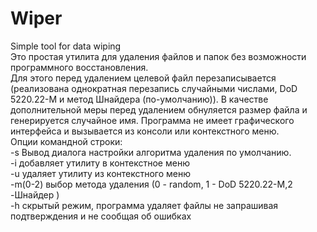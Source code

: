 # Wiper<br>
Simple tool for data wiping<br>
Это простая утилита для удаления файлов и папок без возможности программного восстановления. <br>
Для этого перед удалением целевой файл перезаписывается (реализована однократная перезапись случайными числами, DoD 5220.22-M и метод Шнайдера (по-умолчанию)). В качестве дополнительной меры перед удалением обнуляется размер файла и генерируется случайное имя. Программа не имеет графического интерфейса и вызывается из консоли или контекстного меню.<br>
Опции командной строки:<br>
-s Вывод диалога настройки алгоритма удаления по умолчанию.<br>
-i добавляет утилиту в контекстное меню<br>
-u удаляет утилиту из контекстного меню<br>
-m(0-2) выбор метода удаления (0 - random, 1 - DoD 5220.22-M,2 -Шнайдер )<br>
-h скрытый режим, программа удаляет файлы не запрашивая подтверждения и не сообщая об ошибках<br>
